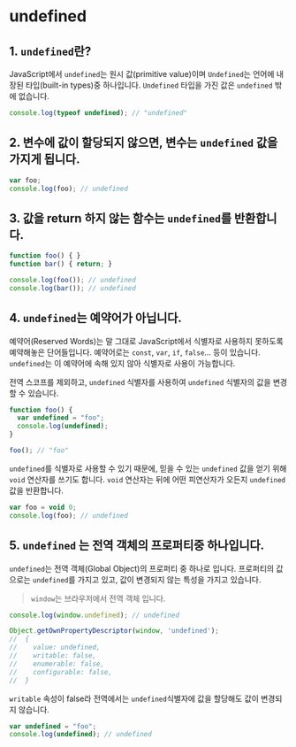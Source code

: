 # undefined

## 1. `undefined`란?

JavaScript에서 `undefined`는 원시 값(primitive value)이며 `Undefined`는 언어에 내장된 타입(built-in types)중 하나입니다.
`Undefined` 타입을 가진 값은 `undefined` 밖에 없습니다.

```js
console.log(typeof undefined); // "undefined"
```

## 2. 변수에 값이 할당되지 않으면, 변수는 `undefined` 값을 가지게 됩니다.

```js
var foo;
console.log(foo); // undefined
```

## 3. 값을 return 하지 않는 함수는 `undefined`를 반환합니다.

```js
function foo() { }
function bar() { return; }

console.log(foo()); // undefined
console.log(bar()); // undefined
```

## 4. `undefined`는 예약어가 아닙니다.

예약어(Reserved Words)는 말 그대로 JavaScript에서 식별자로 사용하지 못하도록 예약해놓은 단어들입니다.
예약어로는 `const`, `var`, `if`, `false`... 등이 있습니다. 
`undefined`는 이 예약어에 속해 있지 않아 식별자로 사용이 가능합니다.

전역 스코프를 제외하고, `undefined` 식별자를 사용하여 `undefined` 식별자의 값을 변경할 수 있습니다.

```js
function foo() {
  var undefined = "foo";
  console.log(undefined);
}

foo(); // "foo"
```

`undefined`를 식별자로 사용할 수 있기 때문에, 믿을 수 있는 `undefined` 값을 얻기 위해 `void` 연산자를 쓰기도 합니다.
`void` 연산자는 뒤에 어떤 피연산자가 오든지 `undefined` 값을 반환합니다.

```js
var foo = void 0;
console.log(foo); // undefined
```

## 5. `undefined` 는 전역 객체의 프로퍼티중 하나입니다.

`undefined`는 전역 객체(Global Object)의 프로퍼티 중 하나로 입니다.
프로퍼티의 값으로는 `undefined`를 가지고 있고, 값이 변경되지 않는 특성을 가지고 있습니다.

> `window`는 브라우저에서 전역 객체 입니다.

```js
console.log(window.undefined); // undefined

Object.getOwnPropertyDescriptor(window, 'undefined');
//  {
//    value: undefined,
//    writable: false,
//    enumerable: false,
//    configurable: false,
//  }
```

`writable` 속성이 false라 전역에서는 `undefined`식별자에 값을 할당해도 값이 변경되지 않습니다.

```js
var undefined = "foo";
console.log(undefined); // undefined
```

